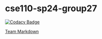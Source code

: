# cse110-sp24-group27

[![Codacy Badge](https://api.codacy.com/project/badge/Grade/9763b8f4c340499aa562d295ebefa44c)](https://app.codacy.com/gh/cse110-sp24-group27/cse110-sp24-group27?utm_source=github.com&utm_medium=referral&utm_content=cse110-sp24-group27/cse110-sp24-group27&utm_campaign=Badge_Grade)

[Team Markdown](admin/team.md)
